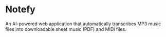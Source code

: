 # Notefy
An AI-powered web application that automatically transcribes MP3 music files into downloadable sheet music (PDF) and MIDI files.
